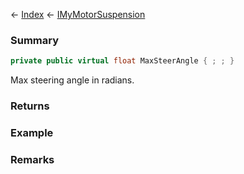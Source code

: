 ← [Index](Api-Index) ← [IMyMotorSuspension](Sandbox.ModAPI.Ingame.IMyMotorSuspension)

### Summary

```csharp
private public virtual float MaxSteerAngle { ; ; }
```

Max steering angle in radians.

### Returns

### Example

### Remarks

